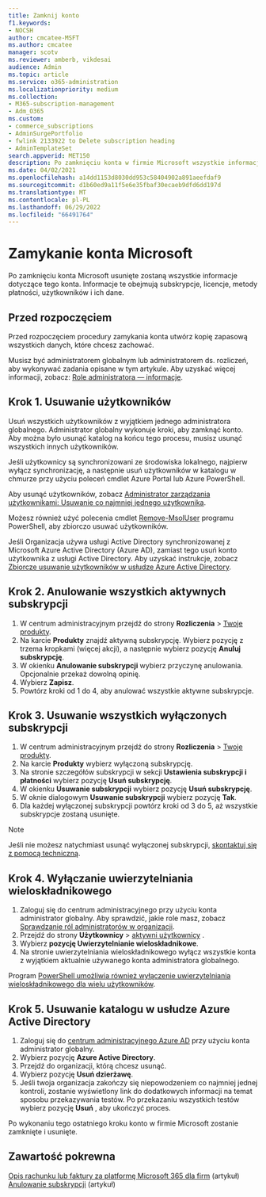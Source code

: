 ```yaml
---
title: Zamknij konto
f1.keywords:
- NOCSH
author: cmcatee-MSFT
ms.author: cmcatee
manager: scotv
ms.reviewer: amberb, vikdesai
audience: Admin
ms.topic: article
ms.service: o365-administration
ms.localizationpriority: medium
ms.collection:
- M365-subscription-management
- Adm_O365
ms.custom:
- commerce_subscriptions
- AdminSurgePortfolio
- fwlink 2133922 to Delete subscription heading
- AdminTemplateSet
search.appverid: MET150
description: Po zamknięciu konta w firmie Microsoft wszystkie informacje związane z Twoim kontem zostaną usunięte, w tym licencje, użytkownicy i dane użytkowników.
ms.date: 04/02/2021
ms.openlocfilehash: a14dd1153d8030dd953c58404902a891aeefdaf9
ms.sourcegitcommit: d1b60ed9a11f5e6e35fbaf30ecaeb9dfd6dd197d
ms.translationtype: MT
ms.contentlocale: pl-PL
ms.lasthandoff: 06/29/2022
ms.locfileid: "66491764"
---
```

# <a name="close-your-microsoft-account"></a>Zamykanie konta Microsoft

Po zamknięciu konta Microsoft usunięte zostaną wszystkie informacje dotyczące tego konta. Informacje te obejmują subskrypcje, licencje, metody płatności, użytkowników i ich dane.

## <a name="before-you-begin"></a>Przed rozpoczęciem

Przed rozpoczęciem procedury zamykania konta utwórz kopię zapasową wszystkich danych, które chcesz zachować.

Musisz być administratorem globalnym lub administratorem ds. rozliczeń, aby wykonywać zadania opisane w tym artykule. Aby uzyskać więcej informacji, zobacz: [Role administratora — informacje](../admin/add-users/about-admin-roles.md).

## <a name="step-1-delete-users"></a>Krok 1. Usuwanie użytkowników

Usuń wszystkich użytkowników z wyjątkiem jednego administratora globalnego. Administrator globalny wykonuje kroki, aby zamknąć konto. Aby można było usunąć katalog na końcu tego procesu, musisz usunąć wszystkich innych użytkowników.

Jeśli użytkownicy są synchronizowani ze środowiska lokalnego, najpierw wyłącz synchronizację, a następnie usuń użytkowników w katalogu w chmurze przy użyciu poleceń cmdlet Azure Portal lub Azure PowerShell.

Aby usunąć użytkowników, zobacz [Administrator zarządzania użytkownikami: Usuwanie co najmniej jednego użytkownika](../admin/add-users/delete-a-user.md#user-management-admin-delete-one-or-more-users-from-office-365).

Możesz również użyć polecenia cmdlet [Remove-MsolUser](/powershell/module/msonline/remove-msoluser) programu PowerShell, aby zbiorczo usuwać użytkowników.

Jeśli Organizacja używa usługi Active Directory synchronizowanej z Microsoft Azure Active Directory (Azure AD), zamiast tego usuń konto użytkownika z usługi Active Directory. Aby uzyskać instrukcje, zobacz [Zbiorcze usuwanie użytkowników w usłudze Azure Active Directory](/azure/active-directory/users-groups-roles/users-bulk-delete).

## <a name="step-2-cancel-all-active-subscriptions"></a>Krok 2. Anulowanie wszystkich aktywnych subskrypcji

1. W centrum administracyjnym przejdź do strony **Rozliczenia** > <a href="https://go.microsoft.com/fwlink/p/?linkid=842054" target="_blank">Twoje produkty</a>.
2. Na karcie **Produkty** znajdź aktywną subskrypcję. Wybierz pozycję z trzema kropkami (więcej akcji), a następnie wybierz pozycję **Anuluj subskrypcję**.
3. W okienku **Anulowanie subskrypcji** wybierz przyczynę anulowania. Opcjonalnie przekaż dowolną opinię.
4. Wybierz **Zapisz**.
5. Powtórz kroki od 1 do 4, aby anulować wszystkie aktywne subskrypcje.

## <a name="step-3-delete-all-disabled-subscriptions"></a>Krok 3. Usuwanie wszystkich wyłączonych subskrypcji

1. W centrum administracyjnym przejdź do strony **Rozliczenia** > <a href="https://go.microsoft.com/fwlink/p/?linkid=842054" target="_blank">Twoje produkty</a>.
2. Na karcie **Produkty** wybierz wyłączoną subskrypcję.
3. Na stronie szczegółów subskrypcji w sekcji **Ustawienia subskrypcji i płatności** wybierz pozycję **Usuń subskrypcję**.
4. W okienku **Usuwanie subskrypcji** wybierz pozycję **Usuń subskrypcję**.
5. W oknie dialogowym **Usuwanie subskrypcji** wybierz pozycję **Tak**.
6. Dla każdej wyłączonej subskrypcji powtórz kroki od 3 do 5, aż wszystkie subskrypcje zostaną usunięte.

> [!NOTE]
> Jeśli nie możesz natychmiast usunąć wyłączonej subskrypcji, [skontaktuj się z pomocą techniczną](../admin/get-help-support.md).

## <a name="step-4-disable-multi-factor-authentication"></a>Krok 4. Wyłączanie uwierzytelniania wieloskładnikowego

1. Zaloguj się do centrum administracyjnego przy użyciu konta administrator globalny. Aby sprawdzić, jakie role masz, zobacz [Sprawdzanie ról administratorów w organizacji](../admin/add-users/assign-admin-roles.md#check-admin-roles-in-your-organization).
2. Przejdź do strony **Użytkownicy** > <a href="https://go.microsoft.com/fwlink/p/?linkid=834822" target="_blank">aktywni użytkownicy</a> .
3. Wybierz **pozycję Uwierzytelnianie wieloskładnikowe**.
4. Na stronie uwierzytelniania wieloskładnikowego wyłącz wszystkie konta z wyjątkiem aktualnie używanego konta administratora globalnego.

Program [PowerShell umożliwia również wyłączenie uwierzytelniania wieloskładnikowego dla wielu użytkowników](/azure/active-directory/authentication/howto-mfa-userstates#change-state-using-powershell).


## <a name="step-5-delete-the-directory-in-azure-active-directory"></a>Krok 5. Usuwanie katalogu w usłudze Azure Active Directory

1. Zaloguj się do <a href="https://aad.portal.azure.com/" target="_blank">centrum administracyjnego Azure AD</a> przy użyciu konta administrator globalny.
2. Wybierz pozycję **Azure Active Directory**.
3. Przejdź do organizacji, którą chcesz usunąć.
4. Wybierz pozycję **Usuń dzierżawę**.
5. Jeśli twoja organizacja zakończy się niepowodzeniem co najmniej jednej kontroli, zostanie wyświetlony link do dodatkowych informacji na temat sposobu przekazywania testów. Po przekazaniu wszystkich testów wybierz pozycję **Usuń** , aby ukończyć proces.

Po wykonaniu tego ostatniego kroku konto w firmie Microsoft zostanie zamknięte i usunięte.

## <a name="related-content"></a>Zawartość pokrewna 

[Opis rachunku lub faktury za platformę Microsoft 365 dla firm](./billing-and-payments/understand-your-invoice2.md) (artykuł)\
[Anulowanie subskrypcji](./subscriptions/cancel-your-subscription.md) (artykuł)

